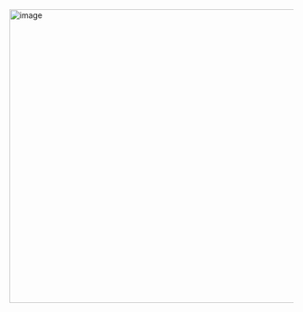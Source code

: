 <img width="1398" height="521" alt="image" src="https://github.com/user-attachments/assets/1643732f-eec9-4e13-9f48-1034fcc88d09" />
